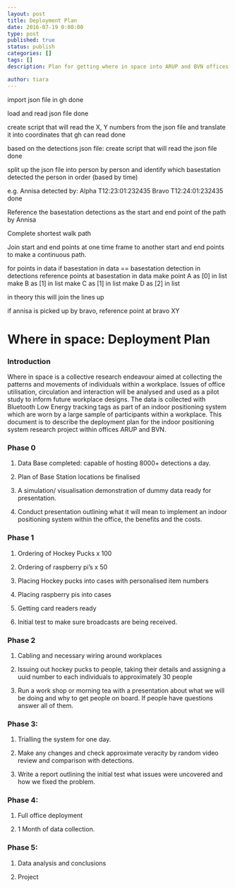 ```yaml
---
layout: post
title: Deployment Plan
date: 2016-07-19 0:00:00
type: post
published: true
status: publish
categories: []
tags: []
description: Plan for getting where in space into ARUP and BVN offices

author: tiara
---
```


import json file in gh done

load and read json file done

create script that will read the X, Y numbers from the json file and translate it into coordinates that gh can read done

based on the detections json file: create script that will read the json file done

split up the json file into person by person and identify which basestation detected the person in order (based by time)

e.g. Annisa detected by:
 Alpha T12:23:01:232435
 Bravo T12:24:01:232435
done

Reference the basestation detections as the start and end point of the path by Annisa

Complete shortest walk path

Join start and end points at one time frame to another start and end points to make a continuous path.

for points in data
if basestation in data == basestation detection in detections
reference points at basestation in data 
make point A as [0] in list
make B as [1] in list
make C as [1] in list
make D as [2] in list

in theory this will join the lines up

if annisa is picked up by bravo, reference point at bravo XY




# Where in space: Deployment Plan

### Introduction

Where in space is a collective research endeavour aimed at collecting the patterns and movements of individuals within a workplace. Issues of office utilisation, circulation and interaction will be analysed and used as a pilot study to inform future workplace designs. The data is collected with Bluetooth Low Energy tracking tags as part of an indoor positioning system which are worn by a large sample of participants within a workplace. This document is to describe the deployment plan for the indoor positioning system research project within offices ARUP and BVN. 

### Phase 0

1.	Data Base completed: capable of hosting 8000+ detections a day. 

2.	Plan of  Base Station locations be finalised

3.	A simulation/ visualisation demonstration of dummy data ready for presentation. 

4.	Conduct presentation outlining what it will mean to implement an indoor positioning system within the office, the benefits and the costs. 

### Phase 1

1.	Ordering of Hockey Pucks x 100

2.	Ordering of raspberry pi’s x 50

3.	Placing Hockey pucks into cases with personalised item numbers

4.	Placing raspberry pis into cases 

5.	Getting card readers ready

6.	Initial test to make sure broadcasts are being received. 

### Phase 2

1.	Cabling and necessary wiring around workplaces

2.	Issuing out hockey pucks to people, taking their details and assigning a uuid number to each individuals to approximately 30 people

3.	Run a work shop or morning tea with a presentation about what we will be doing and why to get people on board. If people have questions answer all of them. 

### Phase 3: 

1.	Trialling the system for one day. 

2.	Make any changes and check approximate veracity by random video review and comparison with detections. 

3.	Write a report outlining the initial test what issues were uncovered and how we fixed the problem. 

### Phase 4: 

1.	Full office deployment

2.	1 Month of data collection. 

### Phase 5:

1.	Data analysis and conclusions 

2.	Project 
